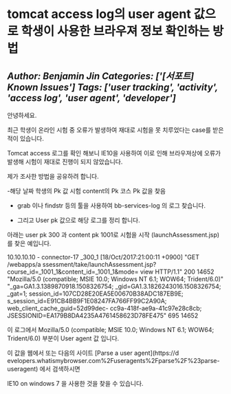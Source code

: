 # tomcat access log의 user agent 값으로 학생이 사용한 브라우져 정보 확인하는 방법
*Author: Benjamin Jin*
*Categories: ['[서포트] Known Issues']*
*Tags: ['user tracking', 'activity', 'access log', 'user agent', 'developer']*
---
안녕하세요.

최근 학생이 온라인 시험 중 오류가 발생하여 재대로 시험을 못 치루었다는 case를 받은 적이 있습니다.

Tomcat access 로그를 확인 해보니 IE10을 사용하여 이로 인해 브라우져상에 오류가 발생해 시험이 재대로 진행이 되지 않았습니다.

제가 조사한 방법을 공유하려 합니다.

-해당 날짜 학생의 Pk 값 시험 content의 Pk 코스 Pk 값을 찾음 

- grab 이나 findstr 등의 툴을 사용하여 bb-services-log 의 로그 찾습니다. 

- 그리고 User pk 값으로 해당 로그를 정리 합니다.

아래는 user pk 300 과 content pk 1001로 시험을 시작 (launchAssessment.jsp) 를 찾은 예입니다.

10.10.10.10 - connector-17 _300_1 [18/Oct/2017:21:00:11 +0900] "GET /webapps/a
ssessment/take/launchAssessment.jsp?course_id=_1001_1&content_id=_1001_1&mode=
view HTTP/1.1" 200 14652 "Mozilla/5.0 (compatible; MSIE 10.0; Windows NT 6.1;
WOW64; Trident/6.0)" "_ga=GA1.3.1389870918.1508326754;
_gid=GA1.3.1826243016.1508326754; _gat=1;
session_id=107CD28E20EA5E00670B38ADC187EB9E;
s_session_id=E91CB4BB9F1E08247FA766FF99C2A90A; web_client_cache_guid=52d99dec-
cc9a-418f-ae9a-41c97e28c8cb; JSESSIONID=EA179B8DA4235A4761458623D78FE475" 695
14652

이 로그에서 Mozilla/5.0 (compatible; MSIE 10.0; Windows NT 6.1; WOW64; Trident/6.0)
부분이 User agent 값 입니다.

이 값을 웹에서 또는 다음의 사이트 [Parse a user
agent](https://d
evelopers.whatismybrowser.com%2Fuseragents%2Fparse%2F%23parse-useragent) 에서
검색하시면

IE10 on windows 7 을 사용한 것을 찾을 수 있습니다.

